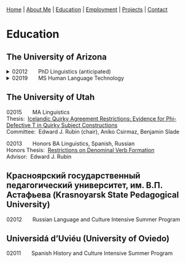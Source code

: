 [Home](index.md) | [About Me](aboutme.md) | [Education](education.md) | [Employment](employment.md) | [Projects](projects.md) | [Contact](contact.md)

# Education

## The University of Arizona

<details>
<summary>02012 &nbsp;&nbsp;&nbsp;&nbsp;&nbsp; PhD Linguistics (anticipated)</summary>

Committee:&nbsp;&nbsp;Andrew Carnie (chair), Michael Hammond, Mihai Surdeanu
</details>

<details>
<summary>02019 &nbsp;&nbsp;&nbsp;&nbsp;&nbsp; MS Human Language Technology</summary>

Committee:&nbsp;&nbsp;Michael Hammond (chair), Sandiway Fong, Andrew Carnie  

Internship Report:&nbsp;&nbsp;Bootstrapping Enterprise Chatbots with Rasa
</details>

## The University of Utah

02015 &nbsp;&nbsp;&nbsp;&nbsp;&nbsp; MA Linguistics  
Thesis:&nbsp;&nbsp;[Icelandic Quirky Agreement Restrictions:  Evidence for Phi-Defective T in Quirky Subject Constructions](https://zupon.github.io/files/zupon_ma_thesis.pdf)  
Committee:&nbsp;&nbsp;Edward J. Rubin (chair), Aniko Csirmaz, Benjamin Slade

02013 &nbsp;&nbsp;&nbsp;&nbsp;&nbsp; Honors BA Linguistics, Spanish, Russian  
Honors Thesis:&nbsp;&nbsp;[Restrictions on Denominal Verb Formation](http://zupon.github.io/files/zupon_ba_thesis.pdf)  
Advisor:&nbsp;&nbsp;Edward J. Rubin

## Красноярский государственный педагогический университет, им. В.П. Астафьева (Krasnoyarsk State Pedagogical University)

02012 &nbsp;&nbsp;&nbsp;&nbsp;&nbsp; Russian Language and Culture Intensive Summer Program

## Universidá d’Uviéu (University of Oviedo)

02011 &nbsp;&nbsp;&nbsp;&nbsp;&nbsp; Spanish History and Culture Intensive Summer Program
